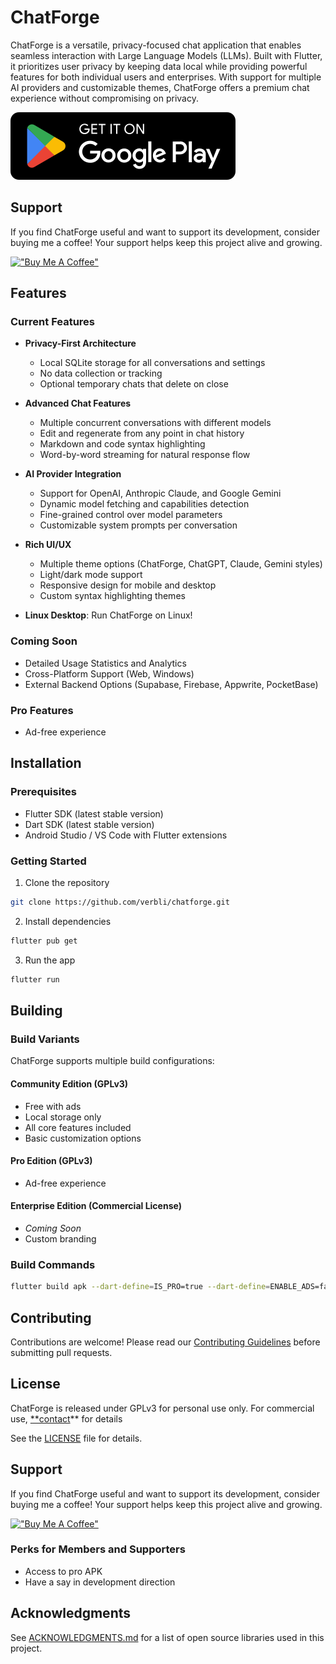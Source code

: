 # ChatForge

ChatForge is a versatile, privacy-focused chat application that enables seamless interaction with Large Language Models (LLMs). Built with Flutter, it prioritizes user privacy by keeping data local while providing powerful features for both individual users and enterprises. With support for multiple AI providers and customizable themes, ChatForge offers a premium chat experience without compromising on privacy.

[![en](google_play.svg)](https://play.google.com/store/apps/details?id=org.verbli.chatforge)

## Support
If you find ChatForge useful and want to support its development, consider buying me a coffee! Your support helps keep this project alive and growing.


[!["Buy Me A Coffee"](https://www.buymeacoffee.com/assets/img/custom_images/yellow_img.png)](https://www.buymeacoffee.com/eshipman)


## Features

### Current Features
- **Privacy-First Architecture**
  - Local SQLite storage for all conversations and settings
  - No data collection or tracking
  - Optional temporary chats that delete on close

- **Advanced Chat Features**
  - Multiple concurrent conversations with different models
  - Edit and regenerate from any point in chat history
  - Markdown and code syntax highlighting
  - Word-by-word streaming for natural response flow

- **AI Provider Integration**
  - Support for OpenAI, Anthropic Claude, and Google Gemini
  - Dynamic model fetching and capabilities detection
  - Fine-grained control over model parameters
  - Customizable system prompts per conversation

- **Rich UI/UX**
  - Multiple theme options (ChatForge, ChatGPT, Claude, Gemini styles)
  - Light/dark mode support
  - Responsive design for mobile and desktop
  - Custom syntax highlighting themes

- **Linux Desktop**: Run ChatForge on Linux!

### Coming Soon
- Detailed Usage Statistics and Analytics
- Cross-Platform Support (Web, Windows)
- External Backend Options (Supabase, Firebase, Appwrite, PocketBase)

### Pro Features
- Ad-free experience

## Installation

### Prerequisites
- Flutter SDK (latest stable version)
- Dart SDK (latest stable version)
- Android Studio / VS Code with Flutter extensions

### Getting Started
1. Clone the repository
```bash
git clone https://github.com/verbli/chatforge.git
```

2. Install dependencies
```bash
flutter pub get
```

3. Run the app
```bash
flutter run
```

## Building

### Build Variants
ChatForge supports multiple build configurations:

#### Community Edition (GPLv3)
- Free with ads
- Local storage only
- All core features included
- Basic customization options

#### Pro Edition (GPLv3)
- Ad-free experience

#### Enterprise Edition (Commercial License)
- _Coming Soon_
- Custom branding

### Build Commands
```bash
flutter build apk --dart-define=IS_PRO=true --dart-define=ENABLE_ADS=false
```

## Contributing
Contributions are welcome! Please read our [Contributing Guidelines](CONTRIBUTING.md) before submitting pull requests.

## License
ChatForge is released under GPLv3 for personal use only. For commercial use, [**contact](mailto:info@verbli.org)** for details

See the [LICENSE](LICENSE.md) file for details.

## Support
If you find ChatForge useful and want to support its development, consider buying me a coffee! Your support helps keep this project alive and growing.


[!["Buy Me A Coffee"](https://www.buymeacoffee.com/assets/img/custom_images/yellow_img.png)](https://www.buymeacoffee.com/eshipman)


### Perks for Members and Supporters
- Access to pro APK
- Have a say in development direction

## Acknowledgments
See [ACKNOWLEDGMENTS.md](ACKNOWLEDGMENTS.md) for a list of open source libraries used in this project.
